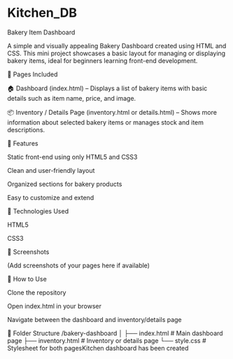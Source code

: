 # Kitchen_DB
Bakery Item Dashboard

A simple and visually appealing Bakery Dashboard created using HTML and CSS. This mini project showcases a basic layout for managing or displaying bakery items, ideal for beginners learning front-end development.

📄 Pages Included

🏠 Dashboard (index.html) – Displays a list of bakery items with basic details such as item name, price, and image.

📦 Inventory / Details Page (inventory.html or details.html) – Shows more information about selected bakery items or manages stock and item descriptions.

🎨 Features

Static front-end using only HTML5 and CSS3

Clean and user-friendly layout

Organized sections for bakery products

Easy to customize and extend

🔧 Technologies Used

HTML5

CSS3

📸 Screenshots

(Add screenshots of your pages here if available)

🚀 How to Use

Clone the repository

Open index.html in your browser

Navigate between the dashboard and inventory/details page

📁 Folder Structure
/bakery-dashboard
│
├── index.html          # Main dashboard page
├── inventory.html      # Inventory or details page
└── style.css           # Stylesheet for both pagesKitchen dashboard has been created
